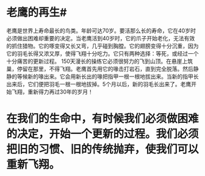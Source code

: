# 老鹰的再生#
老鹰是世界上寿命最长的鸟类。年龄可达70岁。要活那么长的寿命，它在40岁时必须做出困难却重要的决定。当老鹰活到40岁时，它的爪子开始老化，无法有效的抓住猎物。它的啄变得又长又弯，几乎碰到胸膛。它的翅膀变得十分沉重，因为它的羽毛长得又浓又厚，使得飞翔十分吃力。它只有两种选择：等死，或经过一个十分痛苦的更新过程。 150天漫长的操练它必须很努力的飞到山顶。在悬崖上筑巢，停留在那里，不得飞翔。老鹰首先用它的喙击打岩石，直到完全脱落。然后静静的等候新的喙出来。它会用新长出的喙把指甲一根一根地拔出来。当新的指甲长出来后，它们便把羽毛一根一根地拔掉。5个月以后，新的羽毛长出来了。老鹰开始飞翔，重新得力再过30年的岁月！ 　　 
# 在我们的生命中，有时候我们必须做困难的决定，开始一个更新的过程。我们必须把旧的习惯、旧的传统抛弃，使我们可以重新飞翔。
 